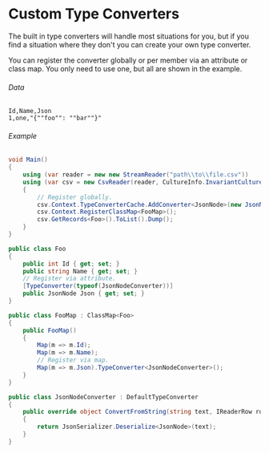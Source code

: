 ﻿# Custom Type Converters

The built in type converters will handle most situations for you, but if you find
a situation where they don't you can create your own type converter.

You can register the converter globally or per member via an attribute or class map.
You only need to use one, but all are shown in the example.

###### Data

```
Id,Name,Json
1,one,"{""foo"": ""bar""}"
```

###### Example

```cs
void Main()
{
    using (var reader = new new StreamReader("path\\to\\file.csv"))
    using (var csv = new CsvReader(reader, CultureInfo.InvariantCulture))
    {
        // Register globally.
        csv.Context.TypeConverterCache.AddConverter<JsonNode>(new JsonNodeConverter());
        csv.Context.RegisterClassMap<FooMap>();
        csv.GetRecords<Foo>().ToList().Dump();
    }
}

public class Foo
{
    public int Id { get; set; }
    public string Name { get; set; }
    // Register via attribute.
    [TypeConverter(typeof(JsonNodeConverter))]
    public JsonNode Json { get; set; }
}

public class FooMap : ClassMap<Foo>
{
    public FooMap()
    {
        Map(m => m.Id);
        Map(m => m.Name);
        // Register via map.
        Map(m => m.Json).TypeConverter<JsonNodeConverter>();
    }
}

public class JsonNodeConverter : DefaultTypeConverter
{
    public override object ConvertFromString(string text, IReaderRow row, MemberMapData memberMapData)
    {
        return JsonSerializer.Deserialize<JsonNode>(text);
    }
}
```
